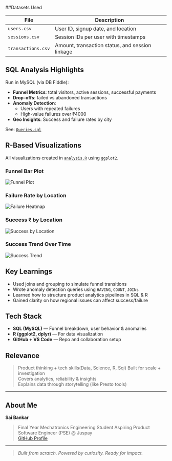 
##Datasets Used

| File             | Description |
|------------------|-------------|
| `users.csv`       | User ID, signup date, and location |
| `sessions.csv`    | Session IDs per user with timestamps |
| `transactions.csv`| Amount, transaction status, and session linkage |


## SQL Analysis Highlights

Run in MySQL (via DB Fiddle):

- **Funnel Metrics**: total visitors, active sessions, successful payments  
- **Drop-offs**: failed vs abandoned transactions  
- **Anomaly Detection**:
  - Users with repeated failures
  - High-value failures over ₹4000  
- **Geo Insights**: Success and failure rates by city  

See: [`Queries.sql`](./Queries.sql)


## R-Based Visualizations

All visualizations created in [`analysis.R`](./analysis.R) using `ggplot2`.

### Funnel Bar Plot  
![Funnel Plot](./output/funnel_plot.png)

### Failure Rate by Location  
![Failure Heatmap](./output/failure_heatmap.png)

### Success ₹ by Location  
![Success by Location](./output/success_by_location.png)

### Success Trend Over Time  
![Success Trend](./output/success_trend.png)


## Key Learnings

- Used joins and grouping to simulate funnel transitions
- Wrote anomaly detection queries using `HAVING`, `COUNT`, `JOINs`
- Learned how to structure product analytics pipelines in SQL & R
- Gained clarity on how regional issues can affect success/failure



## Tech Stack

- **SQL (MySQL)** — Funnel breakdown, user behavior & anomalies
- **R (ggplot2, dplyr)** — For data visualization
- **GitHub + VS Code** — Repo and collaboration setup


## Relevance

> Product thinking + tech skills(Data, Science, R, Sql) 
> Built for scale + investigation  
> Covers analytics, reliability & insights  
> Explains data through storytelling (like Presto tools)

---

## About Me

**Sai Bankar**  
>Final Year Mechatronics Engineering Student 
>Aspiring Product Software Engineer (PSE) @ Juspay  
[GitHub Profile](https://github.com/saibankar444)

---

> *Built from scratch. Powered by curiosity. Ready for impact.*
